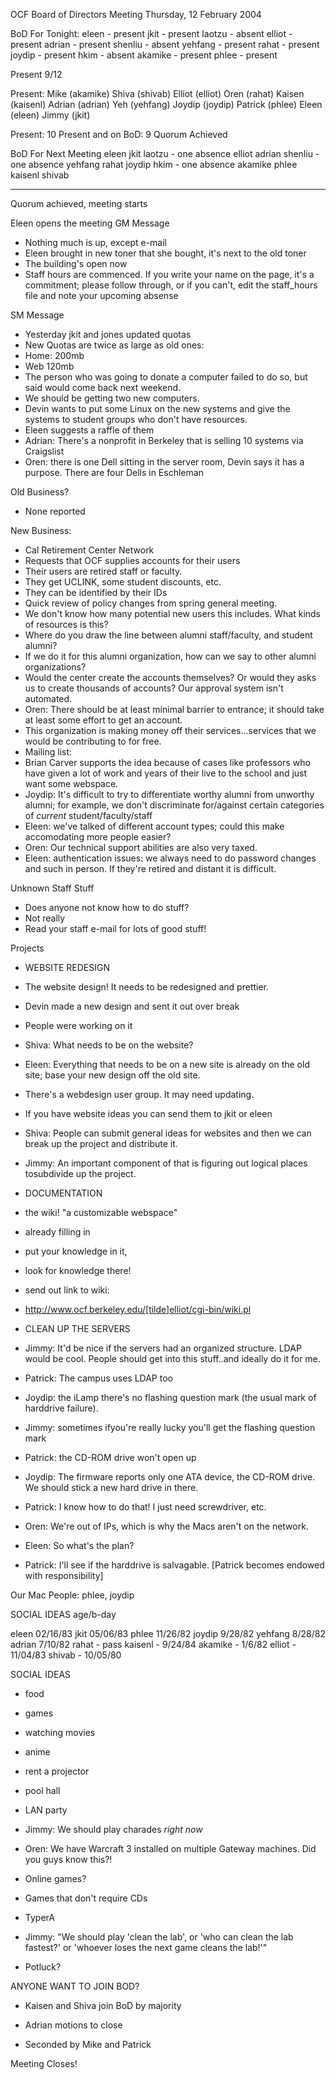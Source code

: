 OCF Board of Directors Meeting
Thursday, 12 February 2004

BoD For Tonight:
eleen - present
jkit - present
laotzu - absent
elliot - present
adrian - present
shenliu - absent
yehfang - present
rahat - present
joydip - present
hkim - absent
akamike - present
phlee - present

Present 9/12

Present:
Mike (akamike) 
Shiva (shivab)
Elliot (elliot)
Oren (rahat)
Kaisen (kaisenl)
Adrian (adrian)
Yeh (yehfang)
Joydip (joydip)
Patrick (phlee)
Eleen (eleen)
Jimmy (jkit)

Present: 10
Present and on BoD: 9
Quorum Achieved

BoD For Next Meeting
eleen
jkit
laotzu - one absence
elliot
adrian
shenliu - one absence
yehfang
rahat
joydip
hkim - one absence
akamike
phlee
kaisenl
shivab

-------------

Quorum achieved, meeting starts

Eleen opens the meeting
GM Message
 - Nothing much is up, except e-mail
 - Eleen brought in new toner that she bought, it's next to the old toner
 - The building's open now
 - Staff hours are commenced.  If you write your name on the page, it's a commitment; please follow through, or if you can't, edit the staff_hours file and note your upcoming absense

SM Message
 - Yesterday jkit and jones updated quotas
 - New Quotas are twice as large as old ones:
 - Home: 200mb
- Web 120mb
 - The person who was going to donate a computer failed to do so, but said would come back next weekend.
- We should be getting two new computers.
- Devin wants to put some Linux on the new systems and give the systems to student groups who don't have resources.
- Eleen suggests a raffle of them
- Adrian: There's a nonprofit in Berkeley that is selling 10 systems via Craigslist
- Oren: there is one Dell sitting in the server room, Devin says it has a purpose.  There are four Dells in Eschleman

Old Business?
- None reported

New Business:
- Cal Retirement Center Network
 - Requests that OCF supplies accounts for their users
 - Their users are retired staff or faculty.
 - They get UCLINK, some student discounts, etc.
- They can be identified by their IDs
- Quick review of policy changes from spring general meeting.
- We don't know how many potential new users this includes.  What kinds of resources is this?
- Where do you draw the line between alumni staff/faculty, and student alumni?
- If we do it for this alumni organization, how can we say to other alumni organizations?
- Would the center create the accounts themselves?  Or would they asks us to create thousands of accounts?  Our approval system isn't automated.
- Oren: There should be at least minimal barrier to entrance; it should take at least some effort to get an account. 
- This organization is making money off their services...services that we would be contributing to for free.
- Mailing list:
- Brian Carver supports the idea because of cases like professors who have given a lot of work and years of their live to the school and just want some webspace.
- Joydip: It's difficult to try to differentiate worthy alumni from unworthy alumni; for example, we don't discriminate for/against certain categories of *current* student/faculty/staff
- Eleen: we've talked of different account types; could this make accomodating more people easier?
- Oren: Our technical support abilities are also very taxed.
- Eleen: authentication issues:  we always need to do password changes and such in person.  If they're retired and distant it is difficult.

Unknown Staff Stuff
- Does anyone not know how to do stuff?
- Not really
- Read your staff e-mail for lots of good stuff!

Projects

- WEBSITE REDESIGN
- The website design!  It needs to be redesigned and prettier.
- Devin made a new design and sent it out over break
- People were working on it
- Shiva: What needs to be on the website?
- Eleen: Everything that needs to be on a new site is already on the old site; base your new design off the old site.
- There's a webdesign user group.  It may need updating.
- If you have website ideas you can send them to jkit or eleen
- Shiva: People can submit general ideas for websites and then we can break up the project and distribute it.
- Jimmy: An important component of that is figuring out logical places tosubdivide  up the project.

- DOCUMENTATION
- the wiki!  "a customizable webspace"
- already filling in
- put your knowledge in it,
- look for knowledge there!
- send out link to wiki:
- http://www.ocf.berkeley.edu/[tilde]elliot/cgi-bin/wiki.pl

- CLEAN UP THE SERVERS
- Jimmy: It'd be nice if the servers had an organized structure.  LDAP would be cool.  People should get into this stuff..and ideally do it for me.
- Patrick: The campus uses LDAP too

- Joydip: the iLamp there's no flashing question mark (the usual mark of harddrive failure).  
- Jimmy: sometimes ifyou're really lucky you'll get the flashing question mark
- Patrick: the CD-ROM drive won't open up
- Joydip: The firmware reports only one ATA device, the CD-ROM drive.  We should stick a new hard drive in there.
- Patrick: I know how to do that!  I just need screwdriver, etc.
- Oren: We're out of IPs, which is why the Macs aren't on the network.
- Eleen: So what's the plan?
- Patrick: I'll see if the harddrive is salvagable.
[Patrick becomes endowed with responsibility]

Our Mac People:
phlee, joydip

SOCIAL IDEAS
age/b-day

eleen 02/16/83
jkit 05/06/83
phlee 11/26/82
joydip 9/28/82
yehfang 8/28/82
adrian 7/10/82
rahat - pass
kaisenl - 9/24/84
akamike - 1/6/82
elliot - 11/04/83
shivab - 10/05/80

SOCIAL IDEAS
- food
- games
- watching movies
- anime
- rent a projector
- pool hall
- LAN party
- Jimmy: We should play charades *right now*

- Oren: We have Warcraft 3 installed on multiple Gateway machines.  Did you guys know this?!

- Online games?
- Games that don't require CDs
- TyperA
- Jimmy: "We should play 'clean the lab', or 'who can clean the lab fastest?' or 'whoever loses the next game cleans the lab!'"

- Potluck?

ANYONE WANT TO JOIN BOD?
- Kaisen and Shiva join BoD by majority

- Adrian motions to close
- Seconded by Mike and Patrick

Meeting Closes!

